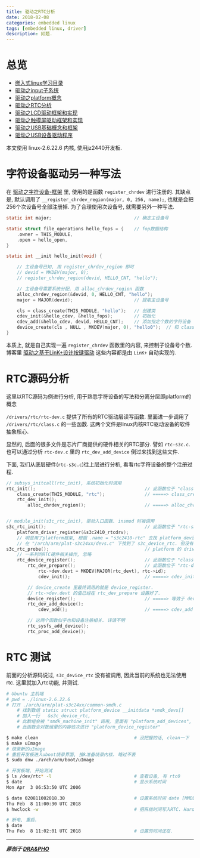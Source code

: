 ```yaml
---
title: 驱动之RTC分析
date: 2018-02-08
categories: embedded linux
tags: [embedded linux, driver]
description: 如题.
---
```


# 总览
- [嵌入式linux学习目录](https://draapho.github.io/2017/11/23/1734-linux-content/)
- [驱动之input子系统](https://draapho.github.io/2018/01/05/1802-drv-input/)
- [驱动之platform概念](https://draapho.github.io/2018/01/08/1803-drv-platform/)
- [驱动之RTC分析](https://draapho.github.io/2018/02/08/1814-drv-rtc/)
- [驱动之LCD驱动框架和实现](https://draapho.github.io/2018/01/09/1804-drv-lcd/)
- [驱动之触摸屏驱动框架和实现](https://draapho.github.io/2018/01/11/1806-drv-ts/)
- [驱动之USB基础概念和框架](https://draapho.github.io/2018/01/18/1807-drv-usb1/)
- [驱动之USB设备驱动程序](https://draapho.github.io/2018/01/19/1808-drv-usb2/)


本文使用 linux-2.6.22.6 内核, 使用jz2440开发板.

# 字符设备驱动另一种写法

在 [驱动之字符设备-框架](https://draapho.github.io/2017/11/22/1733-drv-chr1/) 里, 使用的是函数 `register_chrdev` 进行注册的.
其缺点是, 默认调用了 `__register_chrdev_region(major, 0, 256, name);`, 也就是会把256个次设备号全部注册掉.
为了合理使用次设备号, 就需要另外一种写法.

``` c
static int major;                               // 确定主设备号

static struct file_operations hello_fops = {    // fop数据结构
    .owner = THIS_MODULE,
    .open = hello_open,
}

static int __init hello_init(void) {

    // 主设备号已知, 用 register_chrdev_region 即可
    // devid = MKDEV(major, 0);
    // register_chrdev_region(devid, HELLO_CNT, "hello");

    // 主设备号需要系统分配, 用 alloc_chrdev_region 函数
    alloc_chrdev_region(&devid, 0, HELLO_CNT, "hello");
    major = MAJOR(devid);                       // 提取主设备号

    cls = class_create(THIS_MODULE, "hello");   // 创建类
    cdev_init(&hello_cdev, &hello_fops);        // 初始化
    cdev_add(&hello_cdev, devid, HELLO_CNT);    // 添加指定个数的字符设备
    device_create(cls , NULL , MKDEV(major, 0), "hello0");  // 和 class_device_create 没有本质区别.
}
```

本质上, 就是自己实现一遍 `register_chrdev` 函数里的内容, 来控制子设备号个数.
博客里 [驱动之基于LinK+设计按键驱动](https://draapho.github.io/2017/11/30/1740-drv-chr2/) 这些内容都是由 `LinK+` 自动实现的.


# RTC源码分析

这里以RTC源码为例进行分析, 用于熟悉字符设备的写法和分离分层即platform的概念

`/drivers/rtc/rtc-dev.c` 提供了所有的RTC驱动层读写函数.
里面进一步调用了 `/drivers/rtc/class.c` 的一些函数.
这两个文件是linux内核RTC驱动设备的软件抽象核心.

显然的, 后面的很多文件是芯片厂商提供的硬件相关的RTC部分. 譬如 `rtc-s3c.c`.
也可以通过分析 `rtc-dev.c` 里的 `rtc_dev_add_device` 倒过来找到这些文件.

下面, 我们从底层硬件(`rtc-s3c.c`)往上层进行分析, 看看rtc字符设备的整个注册过程.


``` c
// subsys_initcall(rtc_init), 系统初始化时调用
rtc_init();                                         // 此函数位于 "class.c"
    class_create(THIS_MODULE, "rtc");               // =====> class_create
    rtc_dev_init();
        alloc_chrdev_region();                      // =====> alloc_chrdev_region, 分配 RTC_DEV_MAX 个子设备号


// module_init(s3c_rtc_init), 驱动入口函数. insmod 时被调用
s3c_rtc_init();                                     // 此函数位于 "rtc-s3c.c"
    platform_driver_register(&s3c2410_rtcdrv);
    // 明显用了platform框架, 根据 .name = "s3c2410-rtc" 去找 platform_device_register
    // 在 "/arch/arm/plat-s3c24xx/devs.c" 下找到了 s3c_device_rtc. 但没有被内核调用. 后面再说.
s3c_rtc_probe();                                    // platform 的 driver 和 device 匹配后, 自动调用 probe
    // 一系列的RTC硬件相关操作, 忽略
    rtc_device_register();                          // 此函数位于 "class.c"
        rtc_dev_prepare();                          // 此函数位于 "rtc-dev.c"
            rtc->dev.devt = MKDEV(MAJOR(rtc_devt), rtc->id);
            cdev_init();                            // =====> cdev_init

        // device_create 里最终调用的就是 device_register.
        // rtc->dev.devt 的值已经在 rtc_dev_prepare 设置好了.
        device_register();                          // =====> 等效于 device_create.
        rtc_dev_add_device();
            cdev_add();                             // =====> cdev_add

        // 这两个函数似乎也和设备注册相关. 详请不明
        rtc_sysfs_add_device();
        rtc_proc_add_device();
```

# RTC 测试

前面的分析源码说过, `s3c_device_rtc` 没有被调用, 因此当前的系统也无法使用rtc.
这里就加入rtc功能, 并测试.

``` bash
# Ubuntu 主机端
# pwd = ./linux-2.6.22.6
# 打开 ./arch/arm/plat-s3c24xx/common-smdk.c
    # 找到数组 static struct platform_device __initdata *smdk_devs[]
    # 加入一行   &s3c_device_rtc,
    # 此数组会被 "smdk_machine_init" 调用, 里面有 "platform_add_devices",
    # 此函数会对数组里的内容依次进行 "platform_device_register"

$ make clean                                    # 没把握的话, clean一下
$ make uImage
# 烧录新的uImage
# 重启开发板进入uboot烧录界面, 按k准备烧录内核. 略过不表
$ sudo dnw ./arch/arm/boot/uImage

# 开发板端, 开始测试
$ ls /dev/rtc* -l                               # 查看设备, 有 rtc0
$ date                                          # 显示系统时间
Mon Apr  3 06:53:50 UTC 2006

$ date 020811002018.30                          # 设置系统时间 date [MMDDhhmm[[CC]YY][.ss]]
Thu Feb  8 11:00:30 UTC 2018
$ hwclock -w                                    # 把系统时间写入RTC. HardWare CLOCK

# 断电, 重启.
$ date
Thu Feb  8 11:02:01 UTC 2018                    # 设置的时间还在.
```





----------

***原创于 [DRA&PHO](https://draapho.github.io/)***